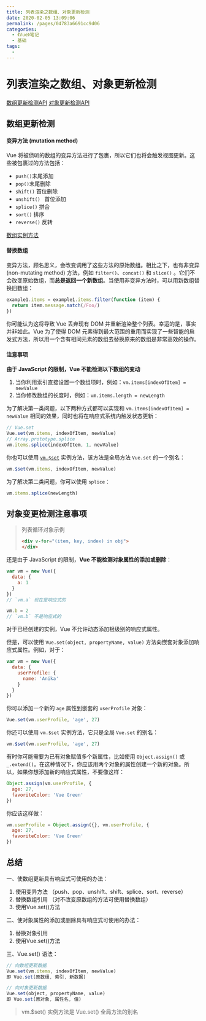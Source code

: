 ```yaml
---
title: 列表渲染之数组、对象更新检测
date: 2020-02-05 13:09:06
permalink: /pages/04783a6691cc9d06
categories: 
  - 《Vue》笔记
  - 基础
tags: 
  - 
---
```

# 列表渲染之数组、对象更新检测

[数组更新检测API](https://cn.vuejs.org/v2/guide/list.html#数组更新检测) [对象更新检测API](https://cn.vuejs.org/v2/guide/list.html#对象变更检测注意事项)



## 数组更新检测



#### 变异方法 (mutation method)

Vue 将被侦听的数组的变异方法进行了包裹，所以它们也将会触发视图更新。这些被包裹过的方法包括：
<!-- more -->
- `push()`末尾添加
- `pop()`末尾删除
- `shift()` 首位删除
- `unshift() ` 首位添加
- `splice()` 拼合
- `sort()` 排序
- `reverse()` 反转

[数组实例方法](https://xugaoyi.com/pages/74d2ab3fbfeaaa68/#_3、实例方法)

#### 替换数组

变异方法，顾名思义，会改变调用了这些方法的原始数组。相比之下，也有非变异 (non-mutating method) 方法，例如 `filter()`、`concat()` 和 `slice()` 。它们不会改变原始数组，而**总是返回一个新数组**。当使用非变异方法时，可以用新数组替换旧数组：

```js
example1.items = example1.items.filter(function (item) {
  return item.message.match(/Foo/)
})
```

你可能认为这将导致 Vue 丢弃现有 DOM 并重新渲染整个列表。幸运的是，事实并非如此。Vue 为了使得 DOM 元素得到最大范围的重用而实现了一些智能的启发式方法，所以用一个含有相同元素的数组去替换原来的数组是非常高效的操作。



#### 注意事项

**由于 JavaScript 的限制，Vue 不能检测以下数组的变动**

1. 当你利用索引直接设置一个数组项时，例如：`vm.items[indexOfItem] = newValue`
2. 当你修改数组的长度时，例如：`vm.items.length = newLength`

为了解决第一类问题，以下两种方式都可以实现和 `vm.items[indexOfItem] = newValue` 相同的效果，同时也将在响应式系统内触发状态更新：

```js
// Vue.set
Vue.set(vm.items, indexOfItem, newValue)
// Array.prototype.splice
vm.items.splice(indexOfItem, 1, newValue)
```

你也可以使用 [`vm.$set`](https://cn.vuejs.org/v2/api/#vm-set) 实例方法，该方法是全局方法 `Vue.set` 的一个别名：

```js
vm.$set(vm.items, indexOfItem, newValue)
```

为了解决第二类问题，你可以使用 `splice`：

```js
vm.items.splice(newLength)
```





## 对象变更检测注意事项

> 列表循环对象示例
>
> ```html
> <div v-for="(item, key, index) in obj">
> </div>
> ```



还是由于 JavaScript 的限制，**Vue 不能检测对象属性的添加或删除**：

```js
var vm = new Vue({
  data: {
    a: 1
  }
})
// `vm.a` 现在是响应式的

vm.b = 2
// `vm.b` 不是响应式的
```

对于已经创建的实例，Vue 不允许动态添加根级别的响应式属性。

但是，可以使用 `Vue.set(object, propertyName, value)` 方法向嵌套对象添加响应式属性。例如，对于：

```js
var vm = new Vue({
  data: {
    userProfile: {
      name: 'Anika'
    }
  }
})
```

你可以添加一个新的 `age` 属性到嵌套的 `userProfile` 对象：

```js
Vue.set(vm.userProfile, 'age', 27)
```

你还可以使用 `vm.$set` 实例方法，它只是全局 `Vue.set` 的别名：

```js
vm.$set(vm.userProfile, 'age', 27)
```

有时你可能需要为已有对象赋值多个新属性，比如使用 `Object.assign()` 或 `_.extend()`。在这种情况下，你应该用两个对象的属性创建一个新的对象。所以，如果你想添加新的响应式属性，不要像这样：

```js
Object.assign(vm.userProfile, {
  age: 27,
  favoriteColor: 'Vue Green'
})
```

你应该这样做：

```js
vm.userProfile = Object.assign({}, vm.userProfile, {
  age: 27,
  favoriteColor: 'Vue Green'
})
```





## 总结

一、使数组更新具有响应式可使用的办法：

1. 使用变异方法 （push、pop、unshift、shift、splice、sort、reverse）
2. 替换数组引用  （对不改变原数组的方法可使用替换数组）
3. 使用Vue.set()方法



二、使对象属性的添加或删除具有响应式可使用的办法：

1. 替换对象引用
2. 使用Vue.set()方法



三、Vue.set() 语法：

```js
// 向数组更新数据
Vue.set(vm.items, indexOfItem, newValue)
即 Vue.set(原数组, 索引, 新数据)

// 向对象更新数据
Vue.set(object, propertyName, value)
即 Vue.set(原对象, 属性名, 值)
```

> vm.$set() 实例方法是 Vue.set() 全局方法的别名

